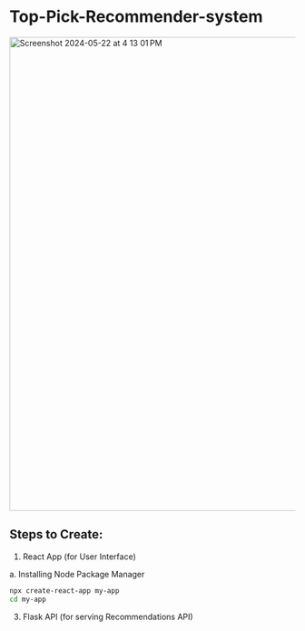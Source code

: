 # Top-Pick-Recommender-system

<img width="835" alt="Screenshot 2024-05-22 at 4 13 01 PM" src="https://github.com/manojbusam/Top-Pick-Recommender-system/assets/44409170/fe112906-3444-4b67-9b1d-8e1dd6d835e0">

## Steps to Create:

1. React App (for User Interface)

  a. Installing Node Package Manager
  ```bash
  npx create-react-app my-app
  cd my-app
  ```
3. Flask API (for serving Recommendations API)
